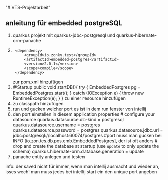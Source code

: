 "# VTS-Projektarbeit" 
## anleitung für embedded postgreSQL
1. quarkus projekt mit quarkus-jdbc-postgresql und quarkus-hibernate-orm-panache
2. 
        <dependency>
            <groupId>io.zonky.test</groupId>
            <artifactId>embedded-postgres</artifactId>
            <version>2.0.1</version>
            <scope>compile</scope>
        </dependency>
    zur pom.xml hinzufügen
3. @Startup
    public void startDB(){
        try {
            EmbeddedPostgres pg = EmbeddedPostgres.start();
        } catch (IOException e) {
            throw new RuntimeException(e);
        }
    }
    zu einer resource hinzufügen
4. zu classpath hinzufügen
5. run und gucken welcher port es ist in dem run fenster von intellij
6. den port einstellen in diesem application properties
        # configure your datasource
        quarkus.datasource.db-kind = postgresql
        quarkus.datasource.username = postgres
        quarkus.datasource.password = postgres
        quarkus.datasource.jdbc.url = jdbc:postgresql://localhost:60074/postgres
        #port muss man gucken bei INFO  [io.zon.tes.db.pos.emb.EmbeddedPostgres], der ist oft anders
        # drop and create the database at startup (use `update` to only update the schema)
        quarkus.hibernate-orm.database.generation = update
7. panache entity anlegen und testen

info: der saved nicht für immer, wenn man intellij ausmacht und wieder an, isses wech!
man muss jedes bei intellij start ein den unique port angeben